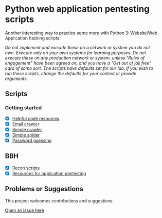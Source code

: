 # Python web application pentesting scripts

Another interesting way to practice some more with Python 3: Website/Web Application hacking scripts.

_Do not implement and execute these on a network or system you do not own. Execute only on your own systems for learning purposes. Do not execute these on any production network or system, unless "Rules of engagement" have been agreed on, and you have a "Get out of jail free" card of some sort. The scripts have defaults set for our lab. If you wish to run these scripts, change the defaults for your context or provide arguments._

## Scripts

### Getting started

- [x] [Helpful code resources](helpful_resources)
- [x] [Email crawler](email-crawler)
- [x] [Simple crawler](crawler)
- [x] [Simple spider](spider)
- [x] [Password guessing](password_guessing)

## BBH

- [x] [Recon scripts](recon)
- [x] [Resources for application pentesting](resources)

## Problems or Suggestions

This project welcomes contributions and suggestions. 

[Open an issue here](https://github.com/tymyrddin/scripts-webapp/issues)

